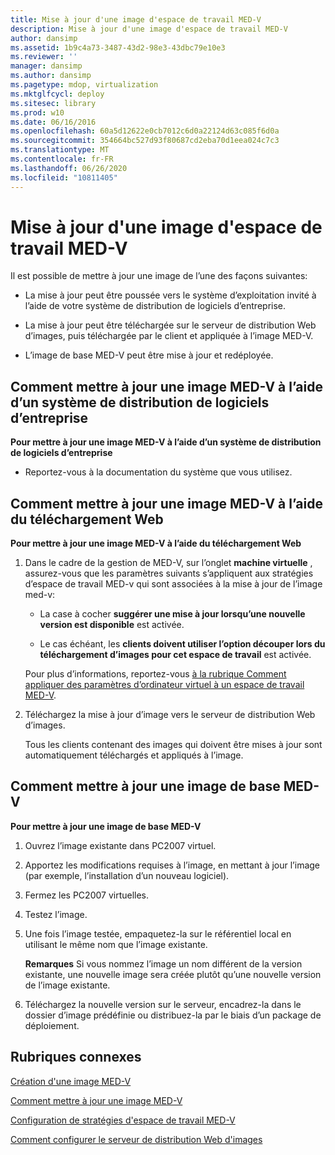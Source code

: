 ```yaml
---
title: Mise à jour d'une image d'espace de travail MED-V
description: Mise à jour d'une image d'espace de travail MED-V
author: dansimp
ms.assetid: 1b9c4a73-3487-43d2-98e3-43dbc79e10e3
ms.reviewer: ''
manager: dansimp
ms.author: dansimp
ms.pagetype: mdop, virtualization
ms.mktglfcycl: deploy
ms.sitesec: library
ms.prod: w10
ms.date: 06/16/2016
ms.openlocfilehash: 60a5d12622e0cb7012c6d0a22124d63c085f6d0a
ms.sourcegitcommit: 354664bc527d93f80687cd2eba70d1eea024c7c3
ms.translationtype: MT
ms.contentlocale: fr-FR
ms.lasthandoff: 06/26/2020
ms.locfileid: "10811405"
---
```

# Mise à jour d'une image d'espace de travail MED-V


Il est possible de mettre à jour une image de l’une des façons suivantes:

-   La mise à jour peut être poussée vers le système d’exploitation invité à l’aide de votre système de distribution de logiciels d’entreprise.

-   La mise à jour peut être téléchargée sur le serveur de distribution Web d’images, puis téléchargée par le client et appliquée à l’image MED-V.

-   L’image de base MED-V peut être mise à jour et redéployée.

## <a href="" id="bkmk-howtoupdateamedvimageusinganesd"></a>Comment mettre à jour une image MED-V à l’aide d’un système de distribution de logiciels d’entreprise


**Pour mettre à jour une image MED-V à l’aide d’un système de distribution de logiciels d’entreprise**

-   Reportez-vous à la documentation du système que vous utilisez.

## <a href="" id="bkmk-howtoupdateamedvimageusingwebdownload"></a>Comment mettre à jour une image MED-V à l’aide du téléchargement Web


**Pour mettre à jour une image MED-V à l’aide du téléchargement Web**

1.  Dans le cadre de la gestion de MED-V, sur l’onglet **machine virtuelle** , assurez-vous que les paramètres suivants s’appliquent aux stratégies d’espace de travail MED-v qui sont associées à la mise à jour de l’image med-v:

    -   La case à cocher **suggérer une mise à jour lorsqu’une nouvelle version est disponible** est activée.

    -   Le cas échéant, les **clients doivent utiliser l’option découper lors du téléchargement d’images pour cet espace de travail** est activée.

    Pour plus d’informations, reportez-vous [à la rubrique Comment appliquer des paramètres d’ordinateur virtuel à un espace de travail MED-V](how-to-apply-virtual-machine-settings-to-a-med-v-workspace.md).

2.  Téléchargez la mise à jour d’image vers le serveur de distribution Web d’images.

    Tous les clients contenant des images qui doivent être mises à jour sont automatiquement téléchargés et appliqués à l’image.

## <a href="" id="bkmk-howtoupdateamedvbaseimage"></a>Comment mettre à jour une image de base MED-V


**Pour mettre à jour une image de base MED-V**

1.  Ouvrez l’image existante dans PC2007 virtuel.

2.  Apportez les modifications requises à l’image, en mettant à jour l’image (par exemple, l’installation d’un nouveau logiciel).

3.  Fermez les PC2007 virtuelles.

4.  Testez l’image.

5.  Une fois l’image testée, empaquetez-la sur le référentiel local en utilisant le même nom que l’image existante.

    **Remarques**  Si vous nommez l’image un nom différent de la version existante, une nouvelle image sera créée plutôt qu’une nouvelle version de l’image existante.

     

6.  Téléchargez la nouvelle version sur le serveur, encadrez-la dans le dossier d’image prédéfinie ou distribuez-la par le biais d’un package de déploiement.

## Rubriques connexes


[Création d'une image MED-V](creating-a-med-v-image.md)

[Comment mettre à jour une image MED-V](how-to-update-a-med-v-image.md)

[Configuration de stratégies d'espace de travail MED-V](configuring-med-v-workspace-policies.md)

[Comment configurer le serveur de distribution Web d'images](how-to-configure-the-image-web-distribution-server.md)

 

 





